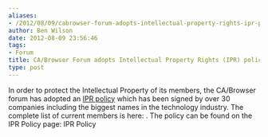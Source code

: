 ```yaml
---
aliases:
- /2012/08/09/cabrowser-forum-adopts-intellectual-property-rights-ipr-policy/
author: Ben Wilson
date: 2012-08-09 23:56:46
tags:
- Forum
title: CA/Browser Forum adopts Intellectual Property Rights (IPR) policy
type: post
---
```


In order to protect the Intellectual Property of its members, the CA/Browser forum has adopted an [IPR policy](/IPR_Policy_V1.pdf) which has been signed by over 30 companies including the biggest names in the technology industry.
The complete list of current members is here: .
The policy can be found on the IPR Policy page: IPR Policy